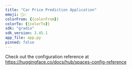 ```yaml
---
title: "Car Price Prediction Application"
emoji: 🚗📈
colorFrom: {{colorFrom}}
colorTo: {{colorTo}}
sdk: "gradio"
sdk_version: 3.45.1
app_file: app.py
pinned: false
---
```


Check out the configuration reference at https://huggingface.co/docs/hub/spaces-config-reference